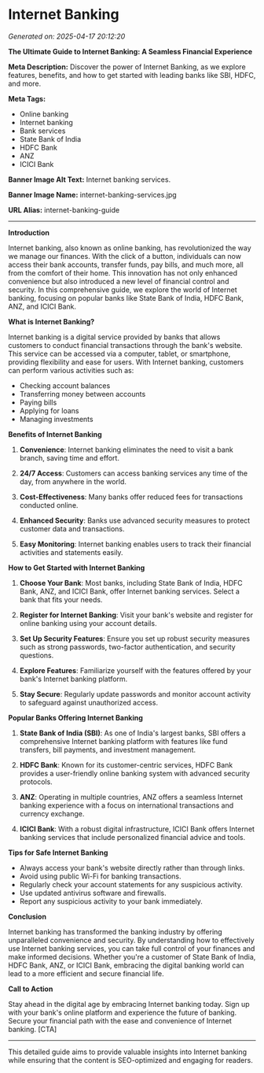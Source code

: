 # Internet Banking

*Generated on: 2025-04-17 20:12:20*

**The Ultimate Guide to Internet Banking: A Seamless Financial Experience**

**Meta Description:** Discover the power of Internet Banking, as we explore features, benefits, and how to get started with leading banks like SBI, HDFC, and more.

**Meta Tags:**
- Online banking
- Internet banking
- Bank services
- State Bank of India
- HDFC Bank
- ANZ
- ICICI Bank

**Banner Image Alt Text:** Internet banking services.

**Banner Image Name:** internet-banking-services.jpg

**URL Alias:** internet-banking-guide

---

**Introduction**

Internet banking, also known as online banking, has revolutionized the way we manage our finances. With the click of a button, individuals can now access their bank accounts, transfer funds, pay bills, and much more, all from the comfort of their home. This innovation has not only enhanced convenience but also introduced a new level of financial control and security. In this comprehensive guide, we explore the world of Internet banking, focusing on popular banks like State Bank of India, HDFC Bank, ANZ, and ICICI Bank.

**What is Internet Banking?**

Internet banking is a digital service provided by banks that allows customers to conduct financial transactions through the bank's website. This service can be accessed via a computer, tablet, or smartphone, providing flexibility and ease for users. With Internet banking, customers can perform various activities such as:

- Checking account balances
- Transferring money between accounts
- Paying bills
- Applying for loans
- Managing investments

**Benefits of Internet Banking**

1. **Convenience**: Internet banking eliminates the need to visit a bank branch, saving time and effort.
   
2. **24/7 Access**: Customers can access banking services any time of the day, from anywhere in the world.

3. **Cost-Effectiveness**: Many banks offer reduced fees for transactions conducted online.

4. **Enhanced Security**: Banks use advanced security measures to protect customer data and transactions.

5. **Easy Monitoring**: Internet banking enables users to track their financial activities and statements easily.

**How to Get Started with Internet Banking**

1. **Choose Your Bank**: Most banks, including State Bank of India, HDFC Bank, ANZ, and ICICI Bank, offer Internet banking services. Select a bank that fits your needs.

2. **Register for Internet Banking**: Visit your bank's website and register for online banking using your account details.

3. **Set Up Security Features**: Ensure you set up robust security measures such as strong passwords, two-factor authentication, and security questions.

4. **Explore Features**: Familiarize yourself with the features offered by your bank's Internet banking platform.

5. **Stay Secure**: Regularly update passwords and monitor account activity to safeguard against unauthorized access.

**Popular Banks Offering Internet Banking**

1. **State Bank of India (SBI)**: As one of India's largest banks, SBI offers a comprehensive Internet banking platform with features like fund transfers, bill payments, and investment management.

2. **HDFC Bank**: Known for its customer-centric services, HDFC Bank provides a user-friendly online banking system with advanced security protocols.

3. **ANZ**: Operating in multiple countries, ANZ offers a seamless Internet banking experience with a focus on international transactions and currency exchange.

4. **ICICI Bank**: With a robust digital infrastructure, ICICI Bank offers Internet banking services that include personalized financial advice and tools.

**Tips for Safe Internet Banking**

- Always access your bank's website directly rather than through links.
- Avoid using public Wi-Fi for banking transactions.
- Regularly check your account statements for any suspicious activity.
- Use updated antivirus software and firewalls.
- Report any suspicious activity to your bank immediately.

**Conclusion**

Internet banking has transformed the banking industry by offering unparalleled convenience and security. By understanding how to effectively use Internet banking services, you can take full control of your finances and make informed decisions. Whether you're a customer of State Bank of India, HDFC Bank, ANZ, or ICICI Bank, embracing the digital banking world can lead to a more efficient and secure financial life.

**Call to Action**

Stay ahead in the digital age by embracing Internet banking today. Sign up with your bank's online platform and experience the future of banking. Secure your financial path with the ease and convenience of Internet banking. [CTA]

---

This detailed guide aims to provide valuable insights into Internet banking while ensuring that the content is SEO-optimized and engaging for readers.
